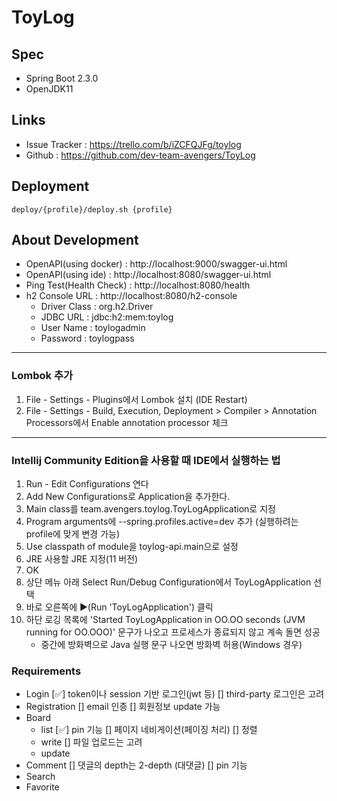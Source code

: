 # ToyLog

## Spec
- Spring Boot 2.3.0
- OpenJDK11

## Links
- Issue Tracker : https://trello.com/b/iZCFQJFg/toylog
- Github : https://github.com/dev-team-avengers/ToyLog

## Deployment
```shell script
deploy/{profile}/deploy.sh {profile}
```

## About Development
- OpenAPI(using docker) : http://localhost:9000/swagger-ui.html
- OpenAPI(using ide) : http://localhost:8080/swagger-ui.html
- Ping Test(Health Check) : http://localhost:8080/health
- h2 Console URL : http://localhost:8080/h2-console
    - Driver Class : org.h2.Driver
    - JDBC URL : jdbc:h2:mem:toylog
    - User Name : toylogadmin
    - Password : toylogpass
---
### Lombok 추가
1. File - Settings - Plugins에서 Lombok 설치 (IDE Restart)
2. File - Settings - Build, Execution, Deployment > Compiler > Annotation Processors에서 Enable annotation processor 체크
---
### Intellij Community Edition을 사용할 때 IDE에서 실행하는 법
1. Run - Edit Configurations 연다
2. Add New Configurations로 Application을 추가한다.
3. Main class를 team.avengers.toylog.ToyLogApplication로 지정
4. Program arguments에 --spring.profiles.active=dev 추가 (실행하려는 profile에 맞게 변경 가능)
5. Use classpath of module을 toylog-api.main으로 설정
6. JRE 사용할 JRE 지정(11 버전)
7. OK
8. 상단 메뉴 아래 Select Run/Debug Configuration에서 ToyLogApplication 선택
9. 바로 오른쪽에 ▶(Run 'ToyLogApplication') 클릭
10. 하단 로깅 목록에 'Started ToyLogApplication in OO.OO seconds (JVM running for OO.OOO)' 문구가 나오고 프로세스가 종료되지 않고 계속 돌면 성공
    - 중간에 방화벽으로 Java 실행 문구 나오면 방화벽 허용(Windows 경우)
    
### Requirements
- Login
    [:white_check_mark:] token이나 session 기반 로그인(jwt 등)
    [] third-party 로그인은 고려
- Registration
    [] email 인증
    [] 회원정보 update 가능
- Board
    - list
        [:white_check_mark:] pin 기능
        [] 페이지 네비게이션(페이징 처리)
        [] 정렬
    - write
        [] 파일 업로드는 고려
    - update
- Comment
    [] 댓글의 depth는 2-depth (대댓글)
    [] pin 기능
- Search
- Favorite